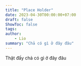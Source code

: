 ```yaml
---
title: "Place Holder"
date: 2023-04-30T00:00:00+07:00
draft: false
ShowToc: false
tags:
author:
    - Lio
summary: "Chả có gì ở đây đâu"
---
```


Thật đấy chả có gì ở đây đâu